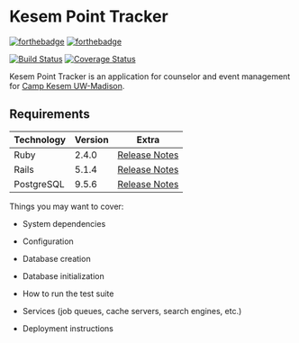 # Kesem Point Tracker

[![forthebadge](http://forthebadge.com/images/badges/built-with-love.svg)](http://forthebadge.com)
[![forthebadge](http://forthebadge.com/images/badges/made-with-ruby.svg)](http://forthebadge.com)

[![Build Status](https://travis-ci.org/Chaseshak/KesemPointTracker.svg?branch=master)](https://travis-ci.org/Chaseshak/KesemPointTracker)
[![Coverage Status](https://coveralls.io/repos/github/Chaseshak/KesemPointTracker/badge.svg?branch=master)](https://coveralls.io/github/Chaseshak/KesemPointTracker?branch=master)


Kesem Point Tracker is an application for counselor and event management for [Camp Kesem UW-Madison](http://campkesem.org/uwmadison).


## Requirements

| Technology | Version | Extra                                                                              |
|------------|---------|------------------------------------------------------------------------------------|
| Ruby       | 2.4.0   | [Release Notes](https://www.ruby-lang.org/en/news/2016/12/25/ruby-2-4-0-released/) |
| Rails      | 5.1.4   | [Release Notes](http://guides.rubyonrails.org/5_0_release_notes.html)              |
| PostgreSQL | 9.5.6   | [Release Notes](https://www.postgresql.org/docs/9.5/static/release-9-5-6.html)     |

Things you may want to cover:

* System dependencies

* Configuration

* Database creation

* Database initialization

* How to run the test suite

* Services (job queues, cache servers, search engines, etc.)

* Deployment instructions
